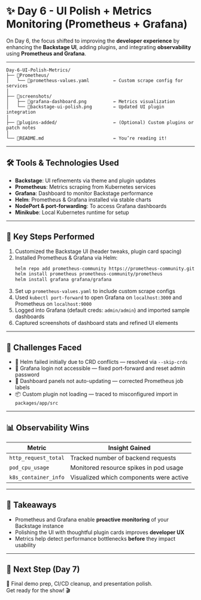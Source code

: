 
# ✨ Day 6 - UI Polish + Metrics Monitoring (Prometheus + Grafana)

On Day 6, the focus shifted to improving the **developer experience** by enhancing the **Backstage UI**, adding plugins, and integrating **observability** using **Prometheus and Grafana**.

---


```
Day-6-UI-Polish-Metrics/
├── 📂Prometheus/
│   └── 📄prometheus-values.yaml         ← Custom scrape config for services
│
├── 📂screenshots/
│   ├── 📸grafana-dashboard.png          ← Metrics visualization
│   └── 📸backstage-ui-polish.png        ← Updated UI plugin integration
│
├── 📂plugins-added/                     ← (Optional) Custom plugins or patch notes
│
└── 📄README.md                          ← You’re reading it!
```

---

## 🛠️ Tools & Technologies Used

- **Backstage**: UI refinements via theme and plugin updates
- **Prometheus**: Metrics scraping from Kubernetes services
- **Grafana**: Dashboard to monitor Backstage performance
- **Helm**: Prometheus & Grafana installed via stable charts
- **NodePort & port-forwarding**: To access Grafana dashboards
- **Minikube**: Local Kubernetes runtime for setup

---

## 🧾 Key Steps Performed

1. Customized the Backstage UI (header tweaks, plugin card spacing)
2. Installed Prometheus & Grafana via Helm:
   ```bash
   helm repo add prometheus-community https://prometheus-community.github.io/helm-charts
   helm install prometheus prometheus-community/prometheus
   helm install grafana grafana/grafana
   ```
3. Set up `prometheus-values.yaml` to include custom scrape configs
4. Used `kubectl port-forward` to open Grafana on `localhost:3000` and Prometheus on `localhost:9000`
5. Logged into Grafana (default creds: `admin/admin`) and imported sample dashboards
6. Captured screenshots of dashboard stats and refined UI elements

---

## 🧪 Challenges Faced

- 🧱 Helm failed initially due to CRD conflicts — resolved via `--skip-crds`
- 🔐 Grafana login not accessible — fixed port-forward and reset admin password
- 🔁 Dashboard panels not auto-updating — corrected Prometheus job labels
- 📦 Custom plugin not loading — traced to misconfigured import in `packages/app/src`

---

## 📊 Observability Wins

| Metric               | Insight Gained                          |
|----------------------|------------------------------------------|
| `http_request_total` | Tracked number of backend requests       |
| `pod_cpu_usage`      | Monitored resource spikes in pod usage   |
| `k8s_container_info` | Visualized which components were active  |

---

## 🎯 Takeaways

- Prometheus and Grafana enable **proactive monitoring** of your Backstage instance
- Polishing the UI with thoughtful plugin cards improves **developer UX**
- Metrics help detect performance bottlenecks **before** they impact usability

---

## 📌 Next Step (Day 7)

🎥 Final demo prep, CI/CD cleanup, and presentation polish.  
Get ready for the show! 🎬


